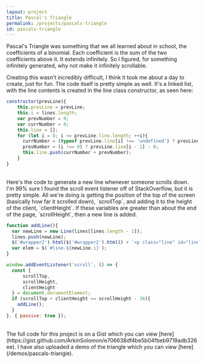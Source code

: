 ```yaml
---
layout: project
title: Pascal's Triangle
permalink: /projects/pascals-triangle
id: pascals-triangle
---
```

Pascal's Triangle was something that we all learned about in school, the coefficients of a binomial. Each coefficient is the sum of the two coefficients above it. It extends infinitely. So I figured, for something infinitely generated, why not make it infinitely scrollable.

Creating this wasn't incredibly difficult, I think it took me about a day to create, just for fun. The code itself is pretty simple as well. It's a linked list, with the line contents is created in the line class constructor, as seen here:

```js
constructor(prevLine){
    this.prevLine = prevLine;
    this.i = lines.length;
    var prevNumber = 0;
    var currNumber = 0;
    this.line = [];
    for (let i = 0; i <= prevLine.line.length; ++i){
      currNumber = (typeof prevLine.line[i] !== 'undefined') ? prevLine.line[i] : 0;
      prevNumber = (i !== 0) ? prevLine.line[i - 1] : 0;
      this.line.push(currNumber + prevNumber);
    }
}
```
<br>
Here's the code to generate a new line whenever someone scrolls down. I'm 99% sure I found the scroll event listener off of StackOverflow, but it is pretty simple. All we're doing is getting the position of the top of the screen (basically how far it scrolled down), `scrollTop`, and adding it to the height of the client, `clientHeight`. If these variables are greater than about the end of the page, `scrollHeight`, then a new line is added.

```js
function addLine(){
  var newLine = new Line(lines[lines.length - 1]);
  lines.push(newLine);
  $('#wrapper2').html($('#wrapper2').html() + `<p class="line" id="line-${newLine.i}">${lines[newLine.i].line.join(' ')}</p>`);
  var elem = $(`#line-${newLine.i}`);
}

window.addEventListener('scroll', () => {
  const {
      scrollTop,
      scrollHeight,
      clientHeight
  } = document.documentElement;
  if (scrollTop + clientHeight >= scrollHeight - 36){
    addLine();
  }
}, { passive: true });
```
<br>
The full code for this project is on a Gist which you can view [here](https://gist.github.com/ArkinSolomon/e706638df4be5b04fbeb9719adb326ee). I have also uploaded a demo of the triangle which you can view [here](/demos/pascals-triangle).
